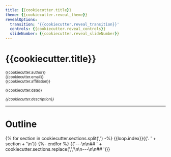 ```yaml
---
title: {{cookiecutter.title}}
theme: {{cookiecutter.reveal_theme}}
revealOptions:
  transition: '{{cookiecutter.reveal_transition}}'
  controls: {{cookiecutter.reveal_controls}}
  slideNumber: {{cookiecutter.reveal_slideNumber}}
---
```


# {{cookiecutter.title}}

<small>{{cookiecutter.author}}</small>  
<small>{{cookiecutter.email}}</small>  
<small>{{cookiecutter.affiliation}}</small>  
  
<small>{{cookiecutter.date}}</small>
  
<small>*{{cookiecutter.description}}*</small>  

---

# Outline

{% for section in cookiecutter.sections.split(',') -%}
{{loop.index}}{{'. ' + section + '\n'}}
{%- endfor %}
{{'---\n\n## ' + cookiecutter.sections.replace(',','\n\n---\n\n## ')}}
